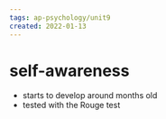 ```yaml
---
tags: ap-psychology/unit9 
created: 2022-01-13
---
```


# self-awareness

- starts to develop around  months old
- tested with the Rouge test 
